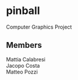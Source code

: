 # pinball
Computer Graphics Project


## Members
Mattia Calabresi </br>
Jacopo Costa </br>
Matteo Pozzi
